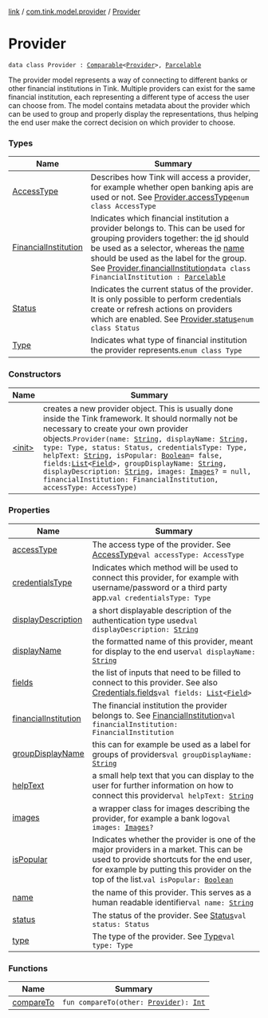 [link](../../index.md) / [com.tink.model.provider](../index.md) / [Provider](./index.md)

# Provider

`data class Provider : `[`Comparable`](https://kotlinlang.org/api/latest/jvm/stdlib/kotlin/-comparable/index.html)`<`[`Provider`](./index.md)`>, `[`Parcelable`](https://developer.android.com/reference/android/os/Parcelable.html)

The provider model represents a way of connecting to different banks or other financial institutions in Tink.
Multiple providers can exist for the same financial institution, each representing a different type of access the user can choose from.
The model contains metadata about the provider which can be used to group and properly display the representations,
thus helping the end user make the correct decision on which provider to choose.

### Types

| Name | Summary |
|---|---|
| [AccessType](-access-type/index.md) | Describes how Tink will access a provider, for example whether open banking apis are used or not. See [Provider.accessType](access-type.md)`enum class AccessType` |
| [FinancialInstitution](-financial-institution/index.md) | Indicates which financial institution a provider belongs to. This can be used for grouping providers together: the [id](-financial-institution/id.md) should be used as a selector, whereas the [name](-financial-institution/name.md) should be used as the label for the group. See [Provider.financialInstitution](financial-institution.md)`data class FinancialInstitution : `[`Parcelable`](https://developer.android.com/reference/android/os/Parcelable.html) |
| [Status](-status/index.md) | Indicates the current status of the provider. It is only possible to perform credentials create or refresh actions on providers which are enabled. See [Provider.status](status.md)`enum class Status` |
| [Type](-type/index.md) | Indicates what type of financial institution the provider represents.`enum class Type` |

### Constructors

| Name | Summary |
|---|---|
| [&lt;init&gt;](-init-.md) | creates a new provider object. This is usually done inside the Tink framework. It should normally not be necessary to create your own provider objects.`Provider(name: `[`String`](https://kotlinlang.org/api/latest/jvm/stdlib/kotlin/-string/index.html)`, displayName: `[`String`](https://kotlinlang.org/api/latest/jvm/stdlib/kotlin/-string/index.html)`, type: Type, status: Status, credentialsType: Type, helpText: `[`String`](https://kotlinlang.org/api/latest/jvm/stdlib/kotlin/-string/index.html)`, isPopular: `[`Boolean`](https://kotlinlang.org/api/latest/jvm/stdlib/kotlin/-boolean/index.html)` = false, fields: `[`List`](https://kotlinlang.org/api/latest/jvm/stdlib/kotlin.collections/-list/index.html)`<`[`Field`](../../com.tink.model.misc/-field/index.md)`>, groupDisplayName: `[`String`](https://kotlinlang.org/api/latest/jvm/stdlib/kotlin/-string/index.html)`, displayDescription: `[`String`](https://kotlinlang.org/api/latest/jvm/stdlib/kotlin/-string/index.html)`, images: `[`Images`](../../com.tink.model/-images/index.md)`? = null, financialInstitution: FinancialInstitution, accessType: AccessType)` |

### Properties

| Name | Summary |
|---|---|
| [accessType](access-type.md) | The access type of the provider. See [AccessType](-access-type/index.md)`val accessType: AccessType` |
| [credentialsType](credentials-type.md) | Indicates which method will be used to connect this provider, for example with username/password or a third party app.`val credentialsType: Type` |
| [displayDescription](display-description.md) | a short displayable description of the authentication type used`val displayDescription: `[`String`](https://kotlinlang.org/api/latest/jvm/stdlib/kotlin/-string/index.html) |
| [displayName](display-name.md) | the formatted name of this provider, meant for display to the end user`val displayName: `[`String`](https://kotlinlang.org/api/latest/jvm/stdlib/kotlin/-string/index.html) |
| [fields](fields.md) | the list of inputs that need to be filled to connect to this provider. See also [Credentials.fields](../../com.tink.model.credentials/-credentials/fields.md)`val fields: `[`List`](https://kotlinlang.org/api/latest/jvm/stdlib/kotlin.collections/-list/index.html)`<`[`Field`](../../com.tink.model.misc/-field/index.md)`>` |
| [financialInstitution](financial-institution.md) | The financial institution the provider belongs to. See [FinancialInstitution](-financial-institution/index.md)`val financialInstitution: FinancialInstitution` |
| [groupDisplayName](group-display-name.md) | this can for example be used as a label for groups of providers`val groupDisplayName: `[`String`](https://kotlinlang.org/api/latest/jvm/stdlib/kotlin/-string/index.html) |
| [helpText](help-text.md) | a small help text that you can display to the user for further information on how to connect this provider`val helpText: `[`String`](https://kotlinlang.org/api/latest/jvm/stdlib/kotlin/-string/index.html) |
| [images](images.md) | a wrapper class for images describing the provider, for example a bank logo`val images: `[`Images`](../../com.tink.model/-images/index.md)`?` |
| [isPopular](is-popular.md) | Indicates whether the provider is one of the major providers in a market. This can be used to provide shortcuts for the end user, for example by putting this provider on the top of the list.`val isPopular: `[`Boolean`](https://kotlinlang.org/api/latest/jvm/stdlib/kotlin/-boolean/index.html) |
| [name](name.md) | the name of this provider. This serves as a human readable identifier`val name: `[`String`](https://kotlinlang.org/api/latest/jvm/stdlib/kotlin/-string/index.html) |
| [status](status.md) | The status of the provider. See [Status](-status/index.md)`val status: Status` |
| [type](type.md) | The type of the provider. See [Type](-type/index.md)`val type: Type` |

### Functions

| Name | Summary |
|---|---|
| [compareTo](compare-to.md) | `fun compareTo(other: `[`Provider`](./index.md)`): `[`Int`](https://kotlinlang.org/api/latest/jvm/stdlib/kotlin/-int/index.html) |

